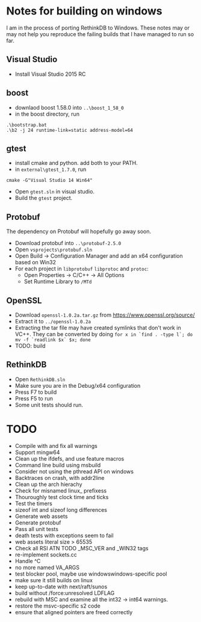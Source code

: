 # Notes for building on windows

I am in the process of porting RethinkDB to Windows. These
notes may or may not help you reproduce the failing builds
that I have managed to run so far.

## Visual Studio

* Install Visual Studio 2015 RC

## boost

* downlaod boost 1.58.0 into `..\boost_1_58_0`
* in the boost directory, run

```
.\bootstrap.bat
.\b2 -j 24 runtime-link=static address-model=64
```

## gtest

* install cmake and python. add both to your PATH.
* in `external\gtest_1.7.0`, run

```
cmake -G"Visual Studio 14 Win64"
```

* Open `gtest.sln` in visual studio.
* Build the `gtest` project.

## Protobuf

The dependency on Protobuf will hopefully go away soon.

* Download protobuf into `..\protobuf-2.5.0`
* Open `vsprojects\protobuf.sln`
* Open Build -> Configuration Manager and add an x64 configuration based on Win32
* For each project in `libprotobuf` `libprotoc` and `protoc`:
  - Open Properties -> C/C++ -> All Options
  - Set Runtime Library to `/MTd`

## OpenSSL

* Download `openssl-1.0.2a.tar.gz` from https://www.openssl.org/source/
* Extract it to `../openssl-1.0.2a`
* Extracting the tar file may have created symlinks that don't work in VC++. They can be converted by doing ```for x in `find . -type l`; do mv -f `readlink $x` $x; done```
* TODO: build

## RethinkDB

* Open `RethinkDB.sln`
* Make sure you are in the Debug/x64 configuration
* Press F7 to build
* Press F5 to run
* Some unit tests should run.

# TODO

* Compile with and fix all warnings
* Support mingw64
* Clean up the ifdefs, and use feature macros
* Command line build using msbuild
* Consider not using the pthread API on windows
* Backtraces on crash, with addr2line
* Clean up the arch hierachy
* Check for misnamed linux_ prefixess
* Thouroughly test clock time and ticks
* Test the timers
* sizeof int and sizeof long differences
* Generate web assets
* Generate protobuf
* Pass all unit tests
* death tests with exceptions seem to fail
* web assets literal size > 65535
* Check all RSI ATN TODO _MSC_VER and _WIN32 tags
* re-implement sockets.cc
* Handle ^C
* no more named VA_ARGS
* test blocker pool, maybe use windowswindows-specific pool
* make sure it still builds on linux
* keep up-to-date with next/raft/sunos
* build without /force:unresolved LDFLAG
* rebuild with MSC and examine all the int32 -> int64 warnings.
* restore the msvc-specific s2 code
* ensure that aligned pointers are freed correctly
